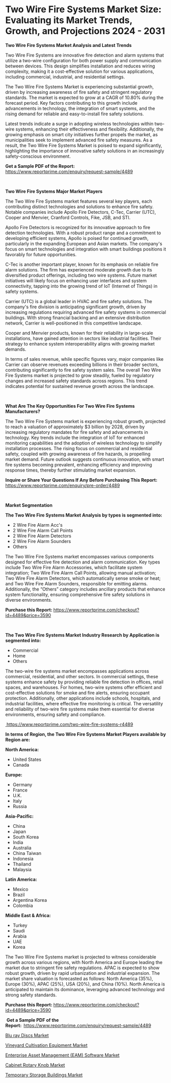 <p><h1>Two Wire Fire Systems Market Size: Evaluating its Market Trends, Growth, and Projections 2024 - 2031</h1></p><p><strong>Two Wire Fire Systems Market Analysis and Latest Trends</strong></p>
<p><p>Two Wire Fire Systems are innovative fire detection and alarm systems that utilize a two-wire configuration for both power supply and communication between devices. This design simplifies installation and reduces wiring complexity, making it a cost-effective solution for various applications, including commercial, industrial, and residential settings.</p><p>The Two Wire Fire Systems Market is experiencing substantial growth, driven by increasing awareness of fire safety and stringent regulatory standards. The market is expected to grow at a CAGR of 10.80% during the forecast period. Key factors contributing to this growth include advancements in technology, the integration of smart systems, and the rising demand for reliable and easy-to-install fire safety solutions. </p><p>Latest trends indicate a surge in adopting wireless technologies within two-wire systems, enhancing their effectiveness and flexibility. Additionally, the growing emphasis on smart city initiatives further propels the market, as municipalities seek to implement advanced fire safety measures. As a result, the Two Wire Fire Systems Market is poised to expand significantly, highlighting the importance of innovative safety solutions in an increasingly safety-conscious environment.</p></p>
<p><strong>Get a Sample PDF of the Report:&nbsp;</strong> <a href="https://www.reportprime.com/enquiry/request-sample/4489">https://www.reportprime.com/enquiry/request-sample/4489</a></p>
<p>&nbsp;</p>
<p><strong>Two Wire Fire Systems Major Market Players</strong></p>
<p><p>The Two Wire Fire Systems market features several key players, each contributing distinct technologies and solutions to enhance fire safety. Notable companies include Apollo Fire Detectors, C-Tec, Carrier (UTC), Cooper and Menvier, Cranford Controls, Fike, JSB, and STI. </p><p>Apollo Fire Detectors is recognized for its innovative approach to fire detection technologies. With a robust product range and a commitment to developing efficient systems, Apollo is poised for continued growth, particularly in the expanding European and Asian markets. The company's focus on smart technologies and integration with smart buildings positions it favorably for future opportunities.</p><p>C-Tec is another important player, known for its emphasis on reliable fire alarm solutions. The firm has experienced moderate growth due to its diversified product offerings, including two wire systems. Future market initiatives will likely focus on enhancing user interfaces and system connectivity, tapping into the growing trend of IoT (Internet of Things) in safety systems.</p><p>Carrier (UTC) is a global leader in HVAC and fire safety solutions. The company's fire division is anticipating significant growth, driven by increasing regulations requiring advanced fire safety systems in commercial buildings. With strong financial backing and an extensive distribution network, Carrier is well-positioned in this competitive landscape.</p><p>Cooper and Menvier products, known for their reliability in large-scale installations, have gained attention in sectors like industrial facilities. Their strategy to enhance system interoperability aligns with growing market demands.</p><p>In terms of sales revenue, while specific figures vary, major companies like Carrier can observe revenues exceeding billions in their broader sectors, contributing significantly to fire safety system sales. The overall Two Wire Fire Systems market is projected to grow steadily, fueled by regulatory changes and increased safety standards across regions. This trend indicates potential for sustained revenue growth across the landscape.</p></p>
<p>&nbsp;</p>
<p><strong>What Are The Key Opportunities For Two Wire Fire Systems Manufacturers?</strong></p>
<p><p>The Two Wire Fire Systems market is experiencing robust growth, projected to reach a valuation of approximately $3 billion by 2028, driven by increasing regulatory mandates for fire safety and advancements in technology. Key trends include the integration of IoT for enhanced monitoring capabilities and the adoption of wireless technology to simplify installation processes. The rising focus on commercial and residential safety, coupled with growing awareness of fire hazards, is propelling market demand. Future outlook suggests continuous innovation, with smart fire systems becoming prevalent, enhancing efficiency and improving response times, thereby further stimulating market expansion.</p></p>
<p><strong>Inquire or Share Your Questions If Any Before Purchasing This Report:</strong> <a href="https://www.reportprime.com/enquiry/pre-order/4489">https://www.reportprime.com/enquiry/pre-order/4489</a></p>
<p>&nbsp;</p>
<p><strong>Market Segmentation</strong></p>
<p><strong>The Two Wire Fire Systems Market Analysis by types is segmented into:</strong></p>
<p><ul><li>2 Wire Fire Alarm Acc's</li><li>2 Wire Fire Alarm Call Points</li><li>2 Wire Fire Alarm Detectors</li><li>2 Wire Fire Alarm Sounders</li><li>Others</li></ul></p>
<p><p>The Two Wire Fire Systems market encompasses various components designed for effective fire detection and alarm communication. Key types include Two Wire Fire Alarm Accessories, which facilitate system integration; Two Wire Fire Alarm Call Points, allowing manual activation; Two Wire Fire Alarm Detectors, which automatically sense smoke or heat; and Two Wire Fire Alarm Sounders, responsible for emitting alarms. Additionally, the “Others” category includes ancillary products that enhance system functionality, ensuring comprehensive fire safety solutions in diverse environments.</p></p>
<p><strong>Purchase this Report:&nbsp;</strong><a href="https://www.reportprime.com/checkout?id=4489&price=3590">https://www.reportprime.com/checkout?id=4489&price=3590</a></p>
<p>&nbsp;</p>
<p><strong>The Two Wire Fire Systems Market Industry Research by Application is segmented into:</strong></p>
<p><ul><li>Commercial</li><li>Home</li><li>Others</li></ul></p>
<p><p>The two-wire fire systems market encompasses applications across commercial, residential, and other sectors. In commercial settings, these systems enhance safety by providing reliable fire detection in offices, retail spaces, and warehouses. For homes, two-wire systems offer efficient and cost-effective solutions for smoke and fire alerts, ensuring occupant protection. Additionally, other applications include schools, hospitals, and industrial facilities, where effective fire monitoring is critical. The versatility and reliability of two-wire fire systems make them essential for diverse environments, ensuring safety and compliance.</p></p>
<p><a href="https://www.reportprime.com/two-wire-fire-systems-r4489">&nbsp;https://www.reportprime.com/two-wire-fire-systems-r4489</a></p>
<p><strong>In terms of Region, the Two Wire Fire Systems Market Players available by Region are:</strong></p>
<p>
    <p> <strong> North America: </strong>
        <ul>
            <li>United States</li>
            <li>Canada</li>
        </ul>
        </p> 
    <p> <strong> Europe: </strong>
        <ul>
            <li>Germany</li>
            <li>France</li>
            <li>U.K.</li>
            <li>Italy</li>
            <li>Russia</li>
        </ul>
        </p> 
    <p> <strong> Asia-Pacific: </strong>
        <ul>
            <li>China</li>
            <li>Japan</li>
            <li>South Korea</li>
            <li>India</li>
            <li>Australia</li>
            <li>China Taiwan</li>
            <li>Indonesia</li>
            <li>Thailand</li>
            <li>Malaysia</li>
        </ul>
        </p> 
    <p> <strong> Latin America: </strong>
        <ul>
            <li>Mexico</li>
            <li>Brazil</li>
            <li>Argentina Korea</li>
            <li>Colombia</li>
        </ul>
        </p> 
    <p> <strong> Middle East & Africa: </strong>
        <ul>
            <li>Turkey</li>
            <li>Saudi</li>
            <li>Arabia</li>
            <li>UAE</li>
            <li>Korea</li>
        </ul>
    </p>
    </p>
<p><p>The Two Wire Fire Systems market is projected to witness considerable growth across various regions, with North America and Europe leading the market due to stringent fire safety regulations. APAC is expected to show robust growth, driven by rapid urbanization and industrial expansion. The market share valuation is forecasted as follows: North America (35%), Europe (30%), APAC (25%), USA (20%), and China (10%). North America is anticipated to maintain its dominance, leveraging advanced technology and strong safety standards.</p></p>
<p><strong>Purchase this Report: </strong><a href="https://www.reportprime.com/checkout?id=4489&price=3590">https://www.reportprime.com/checkout?id=4489&price=3590</a></p>
<p>&nbsp;<strong>Get a Sample PDF of the Report:&nbsp;&nbsp;</strong><a href="https://www.reportprime.com/enquiry/request-sample/4489">https://www.reportprime.com/enquiry/request-sample/4489</a></p>
<p><strong></strong></p>
<p><p><a href="https://github.com/bmorecock/Market-Research-Report-List-5/blob/main/blu-ray-discs-market.md">Blu ray Discs Market</a></p><p><a href="https://www.linkedin.com/pulse/vineyard-cultivation-equipment-market-outlook-forecast-from-ph2nc?trackingId=prpE%2F9RhRcqpyfIz%2FT%2B6bA%3D%3D">Vineyard Cultivation Equipment Market</a></p><p><a href="https://issuu.com/reportprime-2/docs/enterprise-asset-management-eam-sof_39f6fb4f813e98">Enterprise Asset Management (EAM) Software Market</a></p><p><a href="https://github.com/fty54g/Market-Research-Report-List-1/blob/main/cabinet-rotary-knob-market.md">Cabinet Rotary Knob Market</a></p><p><a href="https://www.linkedin.com/pulse/temporary-storage-buildings-market-emerging-trends-p0hpc?trackingId=dkZhoOzjRsa01f%2FYuB%2FvAA%3D%3D">Temporary Storage Buildings Market</a></p></p>